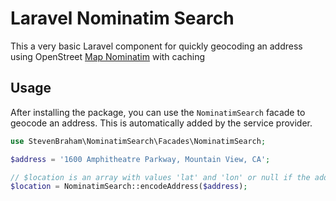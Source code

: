 # Laravel Nominatim Search

This a very basic Laravel component for quickly geocoding an address using OpenStreet [Map Nominatim](https://nominatim.openstreetmap.org/) with caching

## Usage

After installing the package, you can use the `NominatimSearch` facade to geocode an address. This is automatically added by the service provider.

```php
use StevenBraham\NominatimSearch\Facades\NominatimSearch;

$address = '1600 Amphitheatre Parkway, Mountain View, CA';

// $location is an array with values 'lat' and 'lon' or null if the address could not be found
$location = NominatimSearch::encodeAddress($address);

```